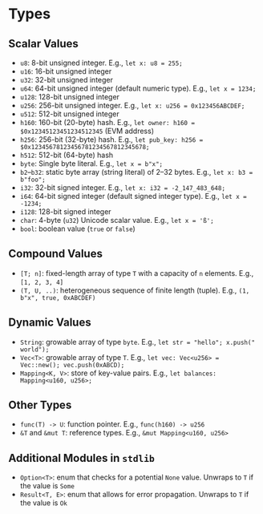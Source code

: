 # Types

## Scalar Values

- `u8`: 8-bit unsigned integer. E.g., `let x: u8 = 255;`
- `u16`: 16-bit unsigned integer
- `u32`: 32-bit unsigned integer
- `u64`: 64-bit unsigned integer (default numeric type). E.g., `let x = 1234;`
- `u128`: 128-bit unsigned integer
- `u256`: 256-bit unsigned integer. E.g., `let x: u256 = 0x123456ABCDEF;`
- `u512`: 512-bit unsigned integer
- `h160`: 160-bit (20-byte) hash. E.g., `let owner: h160 = $0x12345123451234512345` (EVM address)
- `h256`: 256-bit (32-byte) hash. E.g., `let pub_key: h256 = $0x12345678123456781234567812345678;`
- `h512`: 512-bit (64-byte) hash
- `byte`: Single byte literal. E.g., `let x = b"x";`
- `b2`–`b32`: static byte array (string literal) of 2–32 bytes. E.g., `let x: b3 = b"foo";`
- `i32`: 32-bit signed integer. E.g., `let x: i32 = -2_147_483_648;`
- `i64`: 64-bit signed integer (default signed integer type). E.g., `let x = -1234;`
- `i128`: 128-bit signed integer
- `char`: 4-byte (`u32`) Unicode scalar value. E.g., `let x = 'ß';`
- `bool`: boolean value (`true` or `false`)

## Compound Values

- `[T; n]`: fixed-length array of type `T` with a capacity of `n` elements. E.g., `[1, 2, 3, 4]`
- `(T, U, ..)`: heterogeneous sequence of finite length (tuple). E.g., `(1, b"x", true, 0xABCDEF)`

## Dynamic Values

- `String`: growable array of type `byte`. E.g., `let str = "hello"; x.push(" world");`
- `Vec<T>`: growable array of type `T`. E.g., `let vec: Vec<u256> = Vec::new(); vec.push(0xABCD);`
- `Mapping<K, V>`: store of key-value pairs. E.g., `let balances: Mapping<u160, u256>;`

## Other Types

- `func(T) -> U`: function pointer. E.g., `func(h160) -> u256`
- `&T` and `&mut T`: reference types. E.g., `&mut Mapping<u160, u256>`

## Additional Modules in `stdlib`

- `Option<T>`: enum that checks for a potential `None` value. Unwraps to `T` if the value is `Some`
- `Result<T, E>`: enum that allows for error propagation.  Unwraps to `T` if the value is `Ok`
